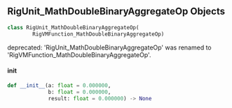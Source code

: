 ## RigUnit_MathDoubleBinaryAggregateOp Objects

```python
class RigUnit_MathDoubleBinaryAggregateOp(
        RigVMFunction_MathDoubleBinaryAggregateOp)
```

deprecated: 'RigUnit_MathDoubleBinaryAggregateOp' was renamed to 'RigVMFunction_MathDoubleBinaryAggregateOp'.

<a id="unreal.RigUnit_MathDoubleBinaryAggregateOp.__init__"></a>

#### __init__

```python
def __init__(a: float = 0.000000,
             b: float = 0.000000,
             result: float = 0.000000) -> None
```

<a id="unreal.RigVMFunction_MathDoubleMake"></a>